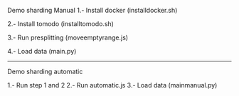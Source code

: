 Demo sharding Manual
1.- Install docker (installdocker.sh)

2.- Install tomodo (installtomodo.sh)

3.- Run presplitting (moveemptyrange.js)

4.- Load data (main.py)

-------------------------
Demo sharding automatic

1.- Run step 1 and 2 
2.- Run automatic.js
3.- Load data (mainmanual.py)
